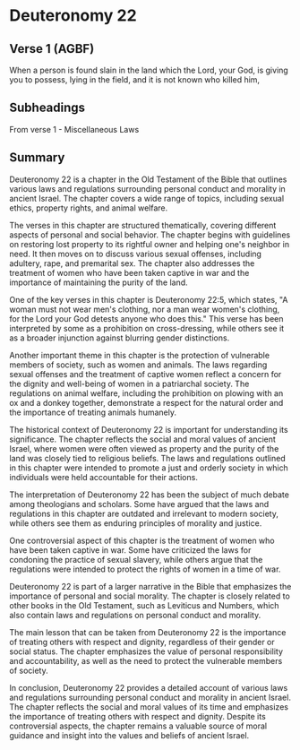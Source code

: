# Deuteronomy 22

## Verse 1 (AGBF)

When a person is found slain in the land which the Lord, your God, is giving you to possess, lying in the field, and it is not known who killed him,

## Subheadings

From verse 1 - Miscellaneous Laws

## Summary

Deuteronomy 22 is a chapter in the Old Testament of the Bible that outlines various laws and regulations surrounding personal conduct and morality in ancient Israel. The chapter covers a wide range of topics, including sexual ethics, property rights, and animal welfare.

The verses in this chapter are structured thematically, covering different aspects of personal and social behavior. The chapter begins with guidelines on restoring lost property to its rightful owner and helping one's neighbor in need. It then moves on to discuss various sexual offenses, including adultery, rape, and premarital sex. The chapter also addresses the treatment of women who have been taken captive in war and the importance of maintaining the purity of the land.

One of the key verses in this chapter is Deuteronomy 22:5, which states, "A woman must not wear men's clothing, nor a man wear women's clothing, for the Lord your God detests anyone who does this." This verse has been interpreted by some as a prohibition on cross-dressing, while others see it as a broader injunction against blurring gender distinctions.

Another important theme in this chapter is the protection of vulnerable members of society, such as women and animals. The laws regarding sexual offenses and the treatment of captive women reflect a concern for the dignity and well-being of women in a patriarchal society. The regulations on animal welfare, including the prohibition on plowing with an ox and a donkey together, demonstrate a respect for the natural order and the importance of treating animals humanely.

The historical context of Deuteronomy 22 is important for understanding its significance. The chapter reflects the social and moral values of ancient Israel, where women were often viewed as property and the purity of the land was closely tied to religious beliefs. The laws and regulations outlined in this chapter were intended to promote a just and orderly society in which individuals were held accountable for their actions.

The interpretation of Deuteronomy 22 has been the subject of much debate among theologians and scholars. Some have argued that the laws and regulations in this chapter are outdated and irrelevant to modern society, while others see them as enduring principles of morality and justice.

One controversial aspect of this chapter is the treatment of women who have been taken captive in war. Some have criticized the laws for condoning the practice of sexual slavery, while others argue that the regulations were intended to protect the rights of women in a time of war.

Deuteronomy 22 is part of a larger narrative in the Bible that emphasizes the importance of personal and social morality. The chapter is closely related to other books in the Old Testament, such as Leviticus and Numbers, which also contain laws and regulations on personal conduct and morality.

The main lesson that can be taken from Deuteronomy 22 is the importance of treating others with respect and dignity, regardless of their gender or social status. The chapter emphasizes the value of personal responsibility and accountability, as well as the need to protect the vulnerable members of society.

In conclusion, Deuteronomy 22 provides a detailed account of various laws and regulations surrounding personal conduct and morality in ancient Israel. The chapter reflects the social and moral values of its time and emphasizes the importance of treating others with respect and dignity. Despite its controversial aspects, the chapter remains a valuable source of moral guidance and insight into the values and beliefs of ancient Israel.
